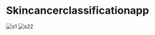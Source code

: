 ﻿# Skincancerclassificationapp
![s1](https://user-images.githubusercontent.com/68555108/172026900-d9ecbb16-fd3d-4306-a7fe-54a19e870181.JPG)
![s22](https://user-images.githubusercontent.com/68555108/172026882-0fe43449-6b79-40a2-9a5d-3ce76d59a315.JPG)
